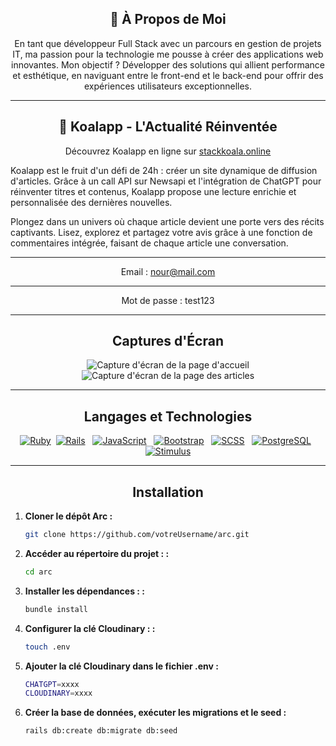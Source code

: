 <div align="center">
  
## 🚀 À Propos de Moi

</div>

<div align="center">
En tant que développeur Full Stack avec un parcours en gestion de projets IT, ma passion pour la technologie me pousse à créer des applications web innovantes. Mon objectif ? Développer des solutions qui allient performance et esthétique, en naviguant entre le front-end et le back-end pour offrir des expériences utilisateurs exceptionnelles.
</div>

***

<div align="center">  
  
## 🐨 Koalapp - L'Actualité Réinventée   
</div>

<div align="center">
  
Découvrez Koalapp en ligne sur [stackkoala.online](https://stackkoala.online)
</div> 

Koalapp est le fruit d'un défi de 24h : créer un site dynamique de diffusion d'articles. Grâce à un call API sur Newsapi et l'intégration de ChatGPT pour réinventer titres et contenus, Koalapp propose une lecture enrichie et personnalisée des dernières nouvelles.

Plongez dans un univers où chaque article devient une porte vers des récits captivants. Lisez, explorez et partagez votre avis grâce à une fonction de commentaires intégrée, faisant de chaque article une conversation.

---
<div align="center">
  
Email : nour@mail.com
</div> 

---

<div align="center">
  
Mot de passe : test123
</div> 


---
<div align="center">
  
## Captures d'Écran
</div>

<div align="center">
  <img src="https://res.cloudinary.com/dgmantli3/image/upload/w_500,h_300/v1712566036/github/Koalalanding.png" alt="Capture d'écran de la page d'accueil" />
  
  <img src="https://res.cloudinary.com/dgmantli3/image/upload/w_500,h_300/v1712565877/github/Koalapost.png" alt="Capture d'écran de la page des articles" />
</div>

***

<div align="center">
  
## Langages et Technologies
</div>

<div align="center">
  
[![Ruby](https://img.shields.io/badge/Ruby-red.svg)](https://www.ruby-lang.org/en/) &nbsp;[![Rails](https://img.shields.io/badge/Rails-brightgreen.svg)](https://rubyonrails.org/) &nbsp;  [![JavaScript](https://img.shields.io/badge/JavaScript-yellow.svg)](https://developer.mozilla.org/en-US/docs/Web/JavaScript) &nbsp; [![Bootstrap](https://img.shields.io/badge/Bootstrap-blueviolet.svg)](https://getbootstrap.com/) &nbsp; [![SCSS](https://img.shields.io/badge/SCSS-orange.svg)](https://sass-lang.com/) &nbsp; [![PostgreSQL](https://img.shields.io/badge/PostgreSQL-blue.svg)](https://www.postgresql.org/) &nbsp; [![Stimulus](https://img.shields.io/badge/Stimulus-lightgrey.svg)](https://stimulus.hotwired.dev/)
</div>

***

<div align="center">
  
  
## Installation
</div>

1. **Cloner le dépôt Arc :**
   ```bash
   git clone https://github.com/votreUsername/arc.git
2. **Accéder au répertoire du projet : :**
   ```bash
   cd arc
3. **Installer les dépendances : :**
   ```bash
   bundle install
4. **Configurer la clé Cloudinary : :**
   ```bash
   touch .env
5. **Ajouter la clé Cloudinary dans le fichier .env :**
   ```bash
   CHATGPT=xxxx
   CLOUDINARY=xxxx
5. **Créer la base de données, exécuter les migrations et le seed :**
   ```bash
   rails db:create db:migrate db:seed
